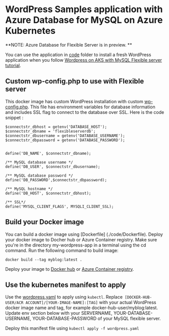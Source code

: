 # WordPress Samples application with Azure Database for MySQL on Azure Kubernetes 

**NOTE: Azure Database for Flexible Server is in preview. **

You can use the application in [code](./Code) folder to install a fresh WordPress application when you follow [Wordpress on AKS with MySQL Flexible server tutorial](https://docs.microsoft.com/en-us/azure/mysql/flexible-server/tutorial-deploy-wordpress-on-aks). 

## Custom wp-config.php to use with Flexible server

This docker image has custom WordPress installation with custom [wp-config.php](./Code/public/wp-config.php). This file has environment variables for database information and includes SSL flag to connect to the database over SSL. Here is the code snippet :

```
$connectstr_dbhost = getenv('DATABASE_HOST');
$connectstr_dbname = 'flexibleserverdb';
$connectstr_dbusername = getenv('DATABASE_USERNAME');
$connectstr_dbpassword = getenv('DATABASE_PASSWORD');


define('DB_NAME', $connectstr_dbname);

/** MySQL database username */
define('DB_USER', $connectstr_dbusername);

/** MySQL database password */
define('DB_PASSWORD',$connectstr_dbpassword);

/** MySQL hostname */
define('DB_HOST', $connectstr_dbhost);

/** SSL*/
define('MYSQL_CLIENT_FLAGS', MYSQLI_CLIENT_SSL);
```
## Build your Docker image
You can build a docker image using [Dockerfile] (./code/Dockerfile).  Deploy your docker image to Docher hub or Azure Container registry.
Make sure you're in the directory my-wordpress-app in a terminal using the cd command. Run the following command to build image:

```
docker build --tag myblog:latest . 
```

Deploy your image to [Docker hub](https://docs.docker.com/get-started/part3/#create-a-docker-hub-repository-and-push-your-image) or [Azure Container registry](https://docs.microsoft.com/azure/container-registry/container-registry-get-started-azure-cli).

## Use the kubernetes manifest to apply 

Use the [wordpress.yaml](./wordpress.yaml) to apply using ```kubectl```. Replace``` [DOCKER-HUB-USER/ACR ACCOUNT]/[YOUR-IMAGE-NAME]:[TAG]``` with your actual WordPress docker image name and tag, for example docker-hub-user/myblog:latest.
Update env section below with your SERVERNAME, YOUR-DATABASE-USERNAME, YOUR-DATABASE-PASSWORD of your MySQL flexible server.

Deploy this manifest file using ```kubectl apply -f wordpress.yaml```
